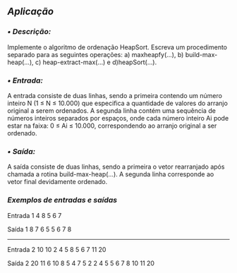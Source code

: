 ## *Aplicação*

### *• Descrição:*
Implemente o algoritmo de ordenação HeapSort. Escreva um procedimento separado para as seguintes operações: 
a) maxheapfy(...), b) build-max-heap(…), c) heap-extract-max(…) e d)heapSort(…).

### *• Entrada:*
A entrada consiste de duas linhas, sendo a primeira contendo um número inteiro N (1 ≤ N ≤ 10.000) que especifica 
a quantidade de valores do arranjo original a serem ordenados. A segunda linha contém uma sequência de números 
inteiros separados por espaços, onde cada número inteiro Ai pode estar na faixa: 0 ≤ Ai ≤ 10.000, correspondendo 
ao arranjo original a ser ordenado.

### *• Saída:*
A saída consiste de duas linhas, sendo a primeira o vetor rearranjado após chamada a rotina build-max-heap(…). 
A segunda linha corresponde ao vetor final devidamente ordenado. 

### *Exemplos de entradas e saídas*
Entrada 1 
4
8 5 6 7

Saída 1
8 7 6 5
5 6 7 8
____________________
Entrada 2 
10
10 2 4 5 8 5 6 7 11 20

Saída 2
20 11 6 10 8 5 4 7 5 2
2 4 5 5 6 7 8 10 11 20

